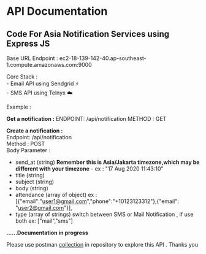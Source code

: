 # API Documentation

## Code For Asia Notification Services using Express JS

Base URL Endpoint : ec2-18-139-142-40.ap-southeast-1.compute.amazonaws.com:9000

Core Stack : <br>
    - Email API using Sendgrid :zap: <br>
    - SMS API using Telnyx :cloud:
<br>

Example : <br>

**Get a notification :**
    ENDPOINT: /api/notification
    METHOD  : GET
    
**Create a notification :** <br>
    Endpoint: /api/notification <br>
    Method  : POST <br>
    Body Parameter : <br>
- send_at (string) **Remember this is Asia/Jakarta timezone,which may be different with your timezone** - ex : "17 Aug 2020 11:43:10"
- title (string)
- subject (string)
- body (string)
- attendance (array of object) ex : [{"email":"user1@gmail.com","phone":"+10123123312"},{"email": "user2@gmail.com"}],
- type (array of strings) switch between SMS or Mail Notification , if use both ex: ["mail","sms"]

**......Documentation in progress**
<br>

Please use postman [collection](https://github.com/Maxxoto/CodeForAsia-NotificationService/blob/master/Code%20For%20Asia%20NS%20Service.postman_collection.json) in repository to explore this API . Thanks you
